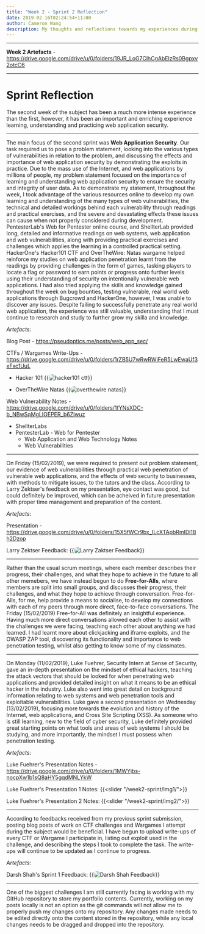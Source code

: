 ```yaml
---
title: "Week 2 - Sprint 2 Reflection"
date: 2019-02-16T02:24:54+11:00
author: Cameron Wang
description: My thoughts and reflections towards my experiences during the second week of the subject. 
---
```

---

**Week 2 Artefacts** - https://drive.google.com/drive/u/0/folders/19JR_LoG7ClhCgAbElzRs0Bgpxv2otcC6

---

# Sprint Reflection

The second week of the subject has been a much more intense experience than the first, however, it has been an important and enriching experience learning, understanding and practicing
web application security.

---

The main focus of the second sprint was **Web Application Security**. Our task required us to pose a problem statement, looking into the various types of vulnerabilities in relation to the problem, and discussing the effects and importance of web application security
by demonstrating the exploits in practice. Due to the mass use of the Internet, and web applications by millions of people, my problem statement focused on the importance of learning and understanding web application security to ensure the security
and integrity of user data. As to demonstrate my statement, throughout the week, I took advantage of the various resources online to develop my own learning and understanding of the many types of web vulnerabilities, the technical and detailed workings
behind each vulnerability through readings and practical exercises, and the severe and devastating effects these issues can cause when not properly considered during development. PentesterLab's Web for Pentester online course, and ShellterLab provided long,
detailed and informative readings on web systems, web application and web vulnerabilities, along with providing practical exercises and challenges which applies the learning in a controlled practical setting. HackerOne's Hacker101 CTF and OverTheWire: Natas wargame
helped reinforce my studies on web application penetration learnt from the readings by providing challenges in the form of games, tasking players to locate a flag or password to earn points or progress onto further levels using their understanding of security
on intentionally vulnerable web applications. I had also tried applying the skills and knowledge gained throughout the week on bug bounties, testing vulnerable, real world web applications through Bugcrowd and HackerOne, however, I was unable to discover any
issues. Despite failing to successfully penetrate any real world web application, the experience was still valuable, understanding that I must continue to research and study to further grow my skilla and knowledge.

*Artefacts*:

Blog Post - https://pseudoptics.me/posts/web_app_sec/

CTFs / Wargames Write-Ups - https://drive.google.com/drive/u/0/folders/1rZB5U7wRwRWjFeR5LwEwaUf3xFxc1UuL

- Hacker 101
{{<image src="/img/hacker101_ctf.jpg" alt="hacker101 ctf" position="center" style="border-radius: 8px;">}}
	
- OverTheWire Natas
{{<image src="/img/overthewire_natas.jpg" alt="overthewire natas" position="center" style="border-radius: 8px;">}}
	
Web Vulnerability Notes - https://drive.google.com/drive/u/0/folders/1fYNsXDC-b_NBwSqMgLIOEPER_b6Ziwuz

- ShellterLabs
- PentesterLab - Web for Pentester
	- Web Application and Web Technology Notes
	- Web Vulnerabilities
	
---

On Friday (15/02/2019), we were required to present out problem statement, our evidence of web vulnerabilities through practical web penetration of vulnerable web applications, and the effects of web security to businesses, with methods to mitigate issues, to the tutors
and the class. According to Larry Zektser's feedback on my presentation, eye contact was good, but could definitely be improved, which can be acheived in future presentation with proper time management and preparation of the content.

*Artefacts*:

Presentation - https://drive.google.com/drive/u/0/folders/15X5fWCr9bx_ILcXTApbRmlDi1Bh2Dzop

Larry Zektser Feedback:
{{<image src="/img/larry_feedback.jpg" alt="Larry Zaktser Feedback" position="center" style="border-radius: 8px;">}}

---

Rather than the usual scrum meetings, where each member describes their progress, their challenges, and what they hope to achieve in the future to all other memebers, we have instead begun to do **Free-for-Alls**, where members are split into small groups, and discusses
their progress, their challenges, and what they hope to achieve through conversation. Free-for-Alls, for me, help provide a means to socialise, to develop my connections with each of my peers through more direct, face-to-face conversations. The Friday (15/02/2019) Free-for-All
was definitely an insightful experience. Having much more direct conversations allowed each other to assist with the challenges we were facing, teaching each other about anything we had learned. I had learnt more about clickjacking and iframe exploits, and the OWASP ZAP tool,
discovering its functionality and importance to web penetration testing, whilst also getting to know some of my classmates.

---

On Monday (11/02/2019), Luke Fuehrer, Security Intern at Sense of Security, gave an in-depth presentation on the mindset of ethical hackers, teaching the attack vectors that should be looked for when penetrating web applications and provided detailed insight on what it means to be
an ethical hacker in the industry. Luke also went into great detail on background information relating to web systems and web penetration tools and exploitable vulnerabilities. Luke gave a second presentation on Wednesday (13/02/2019), focusing more towards the evolution and history
of the Internet, web applications, and Cross Site Scripting (XSS). As someone who is still learning, new to the field of cyber security, Luke definitely provided great starting points on what tools and areas of web systems I should be studying, and more importantly, the mindset I must
possess when penetration testing.

*Artefacts*:

Luke Fuehrer's Presentation Notes - https://drive.google.com/drive/u/0/folders/1MWYjbs-nocpXw1b1sQ8aHY5gqdMNLYkW

Luke Fuehrer's Presentation 1 Notes:
{{<slider "/week2-sprint/img1/">}}

Luke Fuehrer's Presentation 2 Notes:
{{<slider "/week2-sprint/img2/">}}

---

According to feedbacks received from my previous sprint submission, posting blog posts of work on CTF challenges and Wargames I attempt during the subject would be beneficial. I have begun to upload write-ups of every CTF or Wargame I participate in, listing out exploit used in the challenge,
and describing the steps I took to complete the task. The write-ups will continue to be updated as I continue to progress.

*Artefacts*:

Darsh Shah's Sprint 1 Feedback:
{{<image src="/img/darsh_feedback.png" alt="Darsh Shah Feedback" position="center" style="border-radius: 8px;">}}

---

One of the biggest challenges I am still currently facing is working with my GitHub repository to store my portfolio contents. Currently, working on my posts locally is not an option as the git commands will not allow me to properly push my changes onto my repository. Any changes made needs to be edited directly onto the content stored in the repository, while any local changes needs to be dragged and dropped into the repository.
